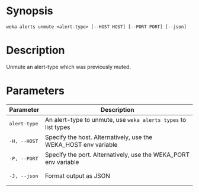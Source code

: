 # Synopsis

```weka alerts unmute <alert-type> [--HOST HOST] [--PORT PORT] [--json]```

# Description

Unmute an alert-type which was previously muted.

# Parameters

| Parameter | Description |
| --------- | ----------- |
| <pre>alert-type</pre> | An alert-type to unmute, use `weka alerts types` to list types |
| <pre>-H, --HOST</pre> | Specify the host. Alternatively, use the WEKA_HOST env variable |
| <pre>-P, --PORT</pre> | Specify the port. Alternatively, use the WEKA_PORT env variable |
| <pre>-J, --json</pre> | Format output as JSON |
